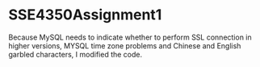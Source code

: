 # SSE4350Assignment1
Because MySQL needs to indicate whether to perform SSL connection in higher versions, MYSQL time zone problems and Chinese and English garbled characters, I modified the code.
